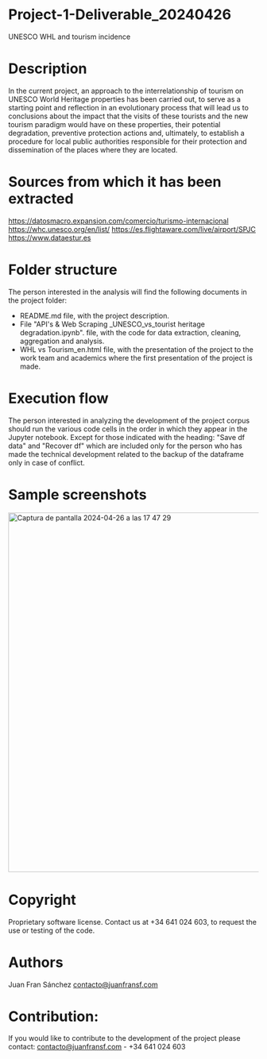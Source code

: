 # Project-1-Deliverable_20240426
UNESCO WHL and tourism incidence

# Description
In the current project, an approach to the interrelationship of tourism on UNESCO World Heritage properties has been carried out, to serve as a starting point and reflection in an evolutionary process that will lead us to conclusions about the impact that the visits of these tourists and the new tourism paradigm would have on these properties, their potential degradation, preventive protection actions and, ultimately, to establish a procedure for local public authorities responsible for their protection and dissemination of the places where they are located.

# Sources from which it has been extracted

https://datosmacro.expansion.com/comercio/turismo-internacional
https://whc.unesco.org/en/list/
https://es.flightaware.com/live/airport/SPJC
https://www.dataestur.es

# Folder structure

The person interested in the analysis will find the following documents in the project folder:

- README.md file, with the project description.
- File "API's & Web Scraping _UNESCO_vs_tourist heritage degradation.ipynb". file, with the code for data extraction, cleaning, aggregation and analysis.
- WHL vs Tourism_en.html file, with the presentation of the project to the work team and academics where the first presentation of the project is made.
# Execution flow

The person interested in analyzing the development of the project corpus should run the various code cells in the order in which they appear in the Jupyter notebook.
Except for those indicated with the heading: "Save df data" and "Recover df" which are included only for the person who has made the technical development related to the backup of the dataframe only in case of conflict.

# Sample screenshots

<img width="724" alt="Captura de pantalla 2024-04-26 a las 17 47 29" src="https://github.com/Kabuto4dev/Project-1-Deliverable_20240426/assets/100389319/e79198b7-b089-4c00-8fd5-28b95f95b345">

# Copyright

Proprietary software license. Contact us at +34 641 024 603, to request the use or testing of the code.

# Authors

Juan Fran Sánchez contacto@juanfransf.com

# Contribution: 

If you would like to contribute to the development of the project please contact: 
contacto@juanfransf.com - +34 641 024 603
